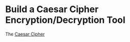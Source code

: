 # Build a Caesar Cipher Encryption/Decryption Tool
The [Caesar Cipher](https://learncryptography.com/classical-encryption/caesar-cipher) 
